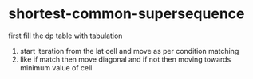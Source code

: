 # shortest-common-supersequence
first fill the dp table with tabulation 
1. start iteration from the lat cell and move as per condition matching
2. like if match then move diagonal and if not then moving towards minimum value of cell
